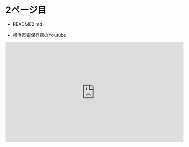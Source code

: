 # 2ページ目
- README2.md

- 横浜市電保存館のYoutube
<iframe width="560" height="315" src="https://www.youtube.com/embed/Q_X6AixKNsc" title="YouTube video player" frameborder="0" allow="accelerometer; autoplay; clipboard-write; encrypted-media; gyroscope; picture-in-picture" allowfullscreen></iframe>
